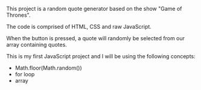 This project is a random quote generator based on the show "Game of Thrones". 

The code is comprised of HTML, CSS and raw JavaScript. 

When the button is pressed, a quote will randomly be selected from our array containing quotes. 

This is my first JavaScript project and I will be using the following concepts: 

* Math.floor(Math.random())
* for loop 
* array


